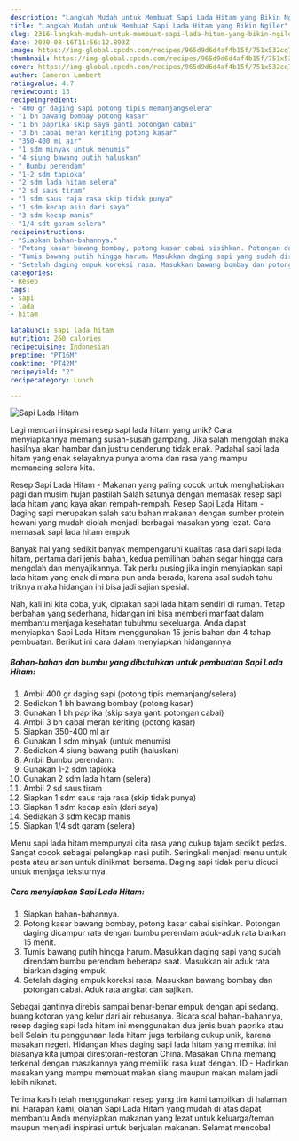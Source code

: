 ```yaml
---
description: "Langkah Mudah untuk Membuat Sapi Lada Hitam yang Bikin Ngiler"
title: "Langkah Mudah untuk Membuat Sapi Lada Hitam yang Bikin Ngiler"
slug: 2316-langkah-mudah-untuk-membuat-sapi-lada-hitam-yang-bikin-ngiler
date: 2020-08-16T11:56:12.893Z
image: https://img-global.cpcdn.com/recipes/965d9d6d4af4b15f/751x532cq70/sapi-lada-hitam-foto-resep-utama.jpg
thumbnail: https://img-global.cpcdn.com/recipes/965d9d6d4af4b15f/751x532cq70/sapi-lada-hitam-foto-resep-utama.jpg
cover: https://img-global.cpcdn.com/recipes/965d9d6d4af4b15f/751x532cq70/sapi-lada-hitam-foto-resep-utama.jpg
author: Cameron Lambert
ratingvalue: 4.7
reviewcount: 13
recipeingredient:
- "400 gr daging sapi potong tipis memanjangselera"
- "1 bh bawang bombay potong kasar"
- "1 bh paprika skip saya ganti potongan cabai"
- "3 bh cabai merah keriting potong kasar"
- "350-400 ml air"
- "1 sdm minyak untuk menumis"
- "4 siung bawang putih haluskan"
- " Bumbu perendam"
- "1-2 sdm tapioka"
- "2 sdm lada hitam selera"
- "2 sd saus tiram"
- "1 sdm saus raja rasa skip tidak punya"
- "1 sdm kecap asin dari saya"
- "3 sdm kecap manis"
- "1/4 sdt garam selera"
recipeinstructions:
- "Siapkan bahan-bahannya."
- "Potong kasar bawang bombay, potong kasar cabai sisihkan. Potongan daging dicampur rata dengan bumbu perendam aduk-aduk rata biarkan 15 menit."
- "Tumis bawang putih hingga harum. Masukkan daging sapi yang sudah direndam bumbu perendam beberapa saat. Masukkan air aduk rata biarkan daging empuk."
- "Setelah daging empuk koreksi rasa. Masukkan bawang bombay dan potongan cabai. Aduk rata angkat dan sajikan."
categories:
- Resep
tags:
- sapi
- lada
- hitam

katakunci: sapi lada hitam 
nutrition: 260 calories
recipecuisine: Indonesian
preptime: "PT16M"
cooktime: "PT42M"
recipeyield: "2"
recipecategory: Lunch

---
```



![Sapi Lada Hitam](https://img-global.cpcdn.com/recipes/965d9d6d4af4b15f/751x532cq70/sapi-lada-hitam-foto-resep-utama.jpg)

Lagi mencari inspirasi resep sapi lada hitam yang unik? Cara menyiapkannya memang susah-susah gampang. Jika salah mengolah maka hasilnya akan hambar dan justru cenderung tidak enak. Padahal sapi lada hitam yang enak selayaknya punya aroma dan rasa yang mampu memancing selera kita.

Resep Sapi Lada Hitam - Makanan yang paling cocok untuk menghabiskan pagi dan musim hujan pastilah Salah satunya dengan memasak resep sapi lada hitam yang kaya akan rempah-rempah. Resep Sapi Lada Hitam - Daging sapi merupakan salah satu bahan makanan dengan sumber protein hewani yang mudah diolah menjadi berbagai masakan yang lezat. Cara memasak sapi lada hitam empuk

Banyak hal yang sedikit banyak mempengaruhi kualitas rasa dari sapi lada hitam, pertama dari jenis bahan, kedua pemilihan bahan segar hingga cara mengolah dan menyajikannya. Tak perlu pusing jika ingin menyiapkan sapi lada hitam yang enak di mana pun anda berada, karena asal sudah tahu triknya maka hidangan ini bisa jadi sajian spesial.


Nah, kali ini kita coba, yuk, ciptakan sapi lada hitam sendiri di rumah. Tetap berbahan yang sederhana, hidangan ini bisa memberi manfaat dalam membantu menjaga kesehatan tubuhmu sekeluarga. Anda dapat menyiapkan Sapi Lada Hitam menggunakan 15 jenis bahan dan 4 tahap pembuatan. Berikut ini cara dalam menyiapkan hidangannya.

<!--inarticleads1-->

##### Bahan-bahan dan bumbu yang dibutuhkan untuk pembuatan Sapi Lada Hitam:

1. Ambil 400 gr daging sapi (potong tipis memanjang/selera)
1. Sediakan 1 bh bawang bombay (potong kasar)
1. Gunakan 1 bh paprika (skip saya ganti potongan cabai)
1. Ambil 3 bh cabai merah keriting (potong kasar)
1. Siapkan 350-400 ml air
1. Gunakan 1 sdm minyak (untuk menumis)
1. Sediakan 4 siung bawang putih (haluskan)
1. Ambil  Bumbu perendam:
1. Gunakan 1-2 sdm tapioka
1. Gunakan 2 sdm lada hitam (selera)
1. Ambil 2 sd saus tiram
1. Siapkan 1 sdm saus raja rasa (skip tidak punya)
1. Siapkan 1 sdm kecap asin (dari saya)
1. Sediakan 3 sdm kecap manis
1. Siapkan 1/4 sdt garam (selera)


Menu sapi lada hitam mempunyai cita rasa yang cukup tajam sedikit pedas. Sangat cocok sebagai pelengkap nasi putih. Seringkali menjadi menu untuk pesta atau arisan untuk dinikmati bersama. Daging sapi tidak perlu dicuci untuk menjaga teksturnya. 

<!--inarticleads2-->

##### Cara menyiapkan Sapi Lada Hitam:

1. Siapkan bahan-bahannya.
1. Potong kasar bawang bombay, potong kasar cabai sisihkan. Potongan daging dicampur rata dengan bumbu perendam aduk-aduk rata biarkan 15 menit.
1. Tumis bawang putih hingga harum. Masukkan daging sapi yang sudah direndam bumbu perendam beberapa saat. Masukkan air aduk rata biarkan daging empuk.
1. Setelah daging empuk koreksi rasa. Masukkan bawang bombay dan potongan cabai. Aduk rata angkat dan sajikan.


Sebagai gantinya direbis sampai benar-benar empuk dengan api sedang. buang kotoran yang kelur dari air rebusanya. Bicara soal bahan-bahannya, resep daging sapi lada hitam ini menggunakan dua jenis buah paprika atau bell Selain itu penggunaan lada hitam juga terbilang cukup unik, karena masakan negeri. Hidangan khas daging sapi lada hitam yang memikat ini biasanya kita jumpai direstoran-restoran China. Masakan China memang terkenal dengan masakannya yang memiliki rasa kuat dengan. ID - Hadirkan masakan yang mampu membuat makan siang maupun makan malam jadi lebih nikmat. 

Terima kasih telah menggunakan resep yang tim kami tampilkan di halaman ini. Harapan kami, olahan Sapi Lada Hitam yang mudah di atas dapat membantu Anda menyiapkan makanan yang lezat untuk keluarga/teman maupun menjadi inspirasi untuk berjualan makanan. Selamat mencoba!
